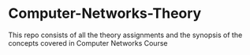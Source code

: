 # Computer-Networks-Theory
This repo consists of all the theory assignments and the synopsis of the concepts covered in Computer Networks Course
